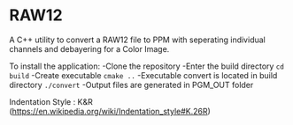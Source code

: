# RAW12
A C++ utility to convert a RAW12 file to PPM with seperating individual channels and debayering for a Color Image.


To install the application:
    -Clone the repository
    -Enter the build directory
    ```
    cd build
    ```
    -Create executable
    ```
    cmake ..
    ```
    -Executable convert is located in build directory
    ```
    ./convert
    ```
    -Output files are generated in PGM_OUT folder

Indentation Style : K&R (https://en.wikipedia.org/wiki/Indentation_style#K.26R)

